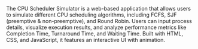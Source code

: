 The CPU Scheduler Simulator is a web-based application that allows users to simulate different CPU scheduling algorithms, including FCFS, SJF (preemptive & non-preemptive), and Round Robin. Users can input process details, visualize execution results, and analyze performance metrics like Completion Time, Turnaround Time, and Waiting Time. Built with HTML, CSS, and JavaScript, it features an interactive UI with animation.
